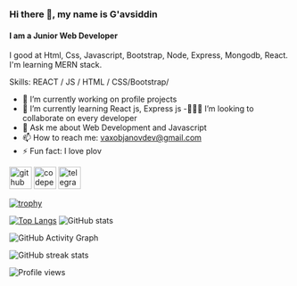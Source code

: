 ### Hi there 👋, my name is G'avsiddin
#### I am a Junior Web Developer
I good at Html, Css, Javascript, Bootstrap, Node, Express, Mongodb, React. I'm learning MERN stack.

Skills:  REACT / JS / HTML / CSS/Bootstrap/

- 🔭 I’m currently working on profile projects 
- 🌱 I’m currently learning React js, Express js 
-👨🏻‍💻 I’m looking to collaborate on every developer 
- 💬 Ask me about Web Development and Javascript 
- 📫 How to reach me: vaxobjanovdev@gmail.com 
- ⚡ Fun fact: I love plov 


[<img src='https://cdn.jsdelivr.net/npm/simple-icons@3.0.1/icons/github.svg' alt='github' height='40'>](https://github.com/VaxobjanovDev)  [<img src='https://cdn.jsdelivr.net/npm/simple-icons@3.0.1/icons/codepen.svg' alt='codepen' height='40'>](https://codepen.io/VaxobjanovDev)  [<img src='https://cdn.jsdelivr.net/npm/simple-icons@3.0.1/icons/telegram.svg' alt='telegram' height='40'>](https://t.me/VaxobjanovDev)  

[![trophy](https://github-profile-trophy.vercel.app/?username=VaxobjanovDev)](https://github.com/ryo-ma/github-profile-trophy)

[![Top Langs](https://github-readme-stats.vercel.app/api/top-langs/?username=VaxobjanovDev)](https://github.com/anuraghazra/github-readme-stats) 
![GitHub stats](https://github-readme-stats.vercel.app/api?username=VaxobjanovDev&show_icons=true&count_private=true)

![GitHub Activity Graph](https://activity-graph.herokuapp.com/graph?username=VaxobjanovDev)  

![GitHub streak stats](https://github-readme-streak-stats.herokuapp.com/?user=VaxobjanovDev)  

![Profile views](https://gpvc.arturio.dev/VaxobjanovDev)  
